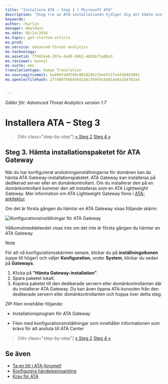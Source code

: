 ```yaml
---
title: "Installera ATA – Steg 3 | Microsoft ATA"
description: "Steg tre av ATA-installationen hjälper dig att hämta installationspaketet för ATA Gateway."
keywords: 
author: rkarlin
manager: mbaldwin
ms.date: 08/24/2016
ms.topic: get-started-article
ms.prod: 
ms.service: advanced-threat-analytics
ms.technology: 
ms.assetid: 7fb024e6-297a-4ad9-b962-481bb75a0ba3
ms.reviewer: bennyl
ms.suite: ems
translationtype: Human Translation
ms.sourcegitcommit: ba090fdd4f00c001020b1fbedf527e4fd69d3992
ms.openlocfilehash: 277d08756b456d1a61fb9fdcb5014a6a1b4782ad


---
```


*Gäller för: Advanced Threat Analytics version 1.7*



# Installera ATA – Steg 3

>[!div class="step-by-step"]
[« Steg 2](install-ata-step2.md)
[Steg 4 »](install-ata-step4.md)

## Steg 3. Hämta installationspaketet för ATA Gateway
När du har konfigurerat anslutningsinställningarna för domänen kan du hämta ATA Gateway-installationspaketet. ATA Gateway kan installeras på dedikerad server eller en domänkontrollant. Om du installerar den på en domänkontrollant kommer den att installeras som en ATA Lightweight Gateway. Mer information om ATA Lightweight Gateway finns i [ATA-arkitektur](/advanced-threat-analytics/plan-design/ata-architecture). 

Om det är första gången du hämtar en ATA Gateway visas följande skärm:

![Konfigurationsinställningar för ATA Gateway](media/ATA_1.7-welcome-download-gateway.PNG)

Välkomstmeddelandet visas inte om det inte är första gången du hämtar en ATA Gateway.

> [!NOTE] 
> För att nå konfigurationsskärmen senare, klickar du på **inställningsikonen** (uppe till höger) och väljer **Konfiguration**, under **System**, klickar du sedan på **Gateways**.  

1.  Klicka på **"Hämta Gateway-installation"**.
2.  Spara paketet lokalt.
3.  Kopiera paketet till den dedikerade servern eller domänkontrollanten där du installerar ATA Gateway. Du kan även öppna ATA-konsolen från den dedikerade servern eller domänkontrollanten och hoppa över detta steg.

ZIP-filen innehåller följande:

-   Installationsprogram för ATA Gateway

-   Filen med konfigurationsinställningar som innehåller informationen som krävs för att ansluta till ATA Center


>[!div class="step-by-step"]
[« Steg 2](install-ata-step2.md)
[Steg 4 »](install-ata-step4.md)

## Se även

- [Ta en titt i ATA-forumet!](https://social.technet.microsoft.com/Forums/security/home?forum=mata)
- [Konfigurera händelseinsamling](configure-event-collection.md)
- [Krav för ATA](/advanced-threat-analytics/plan-design/ata-prerequisites)



<!--HONumber=Aug16_HO5-->


